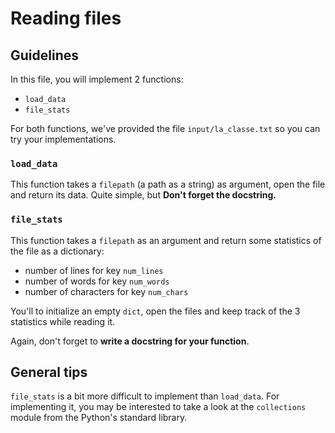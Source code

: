 # Reading files 

## Guidelines
In this file, you will implement 2 functions:

* `load_data`
* `file_stats`

For both functions, we've provided the file `input/la_classe.txt` so you can
try your implementations.

### `load_data`
This function takes a `filepath` (a path as a string) as argument, open the file and return its
data.
Quite simple, but **Don't forget the docstring.**

### `file_stats`
This function takes a `filepath` as an argument and return some statistics of
the file as a dictionary:

* number of lines for key `num_lines`
* number of words for key `num_words`
* number of characters for key `num_chars`

You'll to initialize an empty `dict`, open the files and keep track of the 3
statistics while reading it.

Again, don't forget to **write a docstring for your function**.

## General tips
`file_stats` is a bit more difficult to implement than `load_data`.
For implementing it, you may be interested to take a look at the `collections` module from the Python's standard library.
